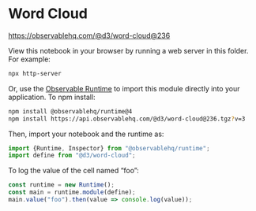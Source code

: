 # Word Cloud

https://observablehq.com/@d3/word-cloud@236

View this notebook in your browser by running a web server in this folder. For
example:

~~~sh
npx http-server
~~~

Or, use the [Observable Runtime](https://github.com/observablehq/runtime) to
import this module directly into your application. To npm install:

~~~sh
npm install @observablehq/runtime@4
npm install https://api.observablehq.com/@d3/word-cloud@236.tgz?v=3
~~~

Then, import your notebook and the runtime as:

~~~js
import {Runtime, Inspector} from "@observablehq/runtime";
import define from "@d3/word-cloud";
~~~

To log the value of the cell named “foo”:

~~~js
const runtime = new Runtime();
const main = runtime.module(define);
main.value("foo").then(value => console.log(value));
~~~
